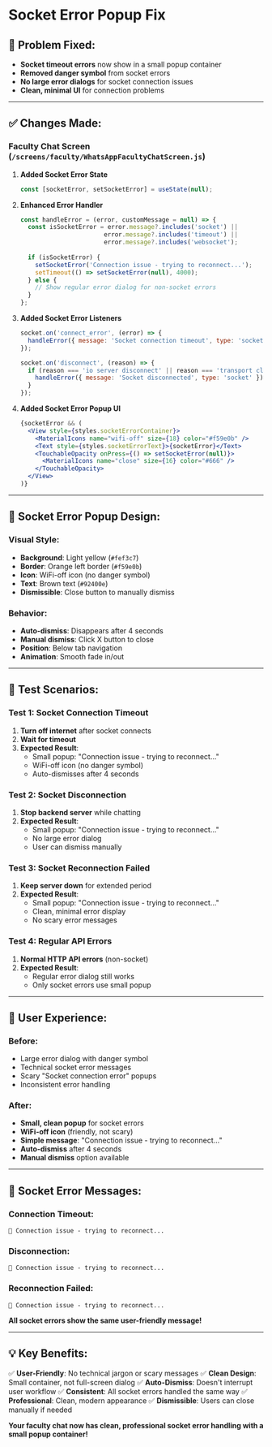 # Socket Error Popup Fix

## 🎯 **Problem Fixed:**
- **Socket timeout errors** now show in a small popup container
- **Removed danger symbol** from socket errors
- **No large error dialogs** for socket connection issues
- **Clean, minimal UI** for connection problems

---

## ✅ **Changes Made:**

### **Faculty Chat Screen (`/screens/faculty/WhatsAppFacultyChatScreen.js`)**

1. **Added Socket Error State**
   ```javascript
   const [socketError, setSocketError] = useState(null);
   ```

2. **Enhanced Error Handler**
   ```javascript
   const handleError = (error, customMessage = null) => {
     const isSocketError = error.message?.includes('socket') || 
                          error.message?.includes('timeout') || 
                          error.message?.includes('websocket');
     
     if (isSocketError) {
       setSocketError('Connection issue - trying to reconnect...');
       setTimeout(() => setSocketError(null), 4000);
     } else {
       // Show regular error dialog for non-socket errors
     }
   };
   ```

3. **Added Socket Error Listeners**
   ```javascript
   socket.on('connect_error', (error) => {
     handleError({ message: 'Socket connection timeout', type: 'socket' });
   });
   
   socket.on('disconnect', (reason) => {
     if (reason === 'io server disconnect' || reason === 'transport close') {
       handleError({ message: 'Socket disconnected', type: 'socket' });
     }
   });
   ```

4. **Added Socket Error Popup UI**
   ```jsx
   {socketError && (
     <View style={styles.socketErrorContainer}>
       <MaterialIcons name="wifi-off" size={18} color="#f59e0b" />
       <Text style={styles.socketErrorText}>{socketError}</Text>
       <TouchableOpacity onPress={() => setSocketError(null)}>
         <MaterialIcons name="close" size={16} color="#666" />
       </TouchableOpacity>
     </View>
   )}
   ```

---

## 🎨 **Socket Error Popup Design:**

### **Visual Style:**
- **Background**: Light yellow (`#fef3c7`)
- **Border**: Orange left border (`#f59e0b`)
- **Icon**: WiFi-off icon (no danger symbol)
- **Text**: Brown text (`#92400e`)
- **Dismissible**: Close button to manually dismiss

### **Behavior:**
- **Auto-dismiss**: Disappears after 4 seconds
- **Manual dismiss**: Click X button to close
- **Position**: Below tab navigation
- **Animation**: Smooth fade in/out

---

## 🧪 **Test Scenarios:**

### Test 1: Socket Connection Timeout
1. **Turn off internet** after socket connects
2. **Wait for timeout**
3. **Expected Result**: 
   - Small popup: "Connection issue - trying to reconnect..."
   - WiFi-off icon (no danger symbol)
   - Auto-dismisses after 4 seconds

### Test 2: Socket Disconnection
1. **Stop backend server** while chatting
2. **Expected Result**:
   - Small popup: "Connection issue - trying to reconnect..."
   - No large error dialog
   - User can dismiss manually

### Test 3: Socket Reconnection Failed
1. **Keep server down** for extended period
2. **Expected Result**:
   - Small popup: "Connection issue - trying to reconnect..."
   - Clean, minimal error display
   - No scary error messages

### Test 4: Regular API Errors
1. **Normal HTTP API errors** (non-socket)
2. **Expected Result**:
   - Regular error dialog still works
   - Only socket errors use small popup

---

## 📱 **User Experience:**

### **Before:**
- Large error dialog with danger symbol
- Technical socket error messages
- Scary "Socket connection error" popups
- Inconsistent error handling

### **After:**
- **Small, clean popup** for socket errors
- **WiFi-off icon** (friendly, not scary)
- **Simple message**: "Connection issue - trying to reconnect..."
- **Auto-dismiss** after 4 seconds
- **Manual dismiss** option available

---

## 🎯 **Socket Error Messages:**

### **Connection Timeout:**
```
🔄 Connection issue - trying to reconnect...
```

### **Disconnection:**
```
🔄 Connection issue - trying to reconnect...
```

### **Reconnection Failed:**
```
🔄 Connection issue - trying to reconnect...
```

**All socket errors show the same user-friendly message!**

---

## 💡 **Key Benefits:**

✅ **User-Friendly**: No technical jargon or scary messages
✅ **Clean Design**: Small container, not full-screen dialog
✅ **Auto-Dismiss**: Doesn't interrupt user workflow
✅ **Consistent**: All socket errors handled the same way
✅ **Professional**: Clean, modern appearance
✅ **Dismissible**: Users can close manually if needed

**Your faculty chat now has clean, professional socket error handling with a small popup container!**